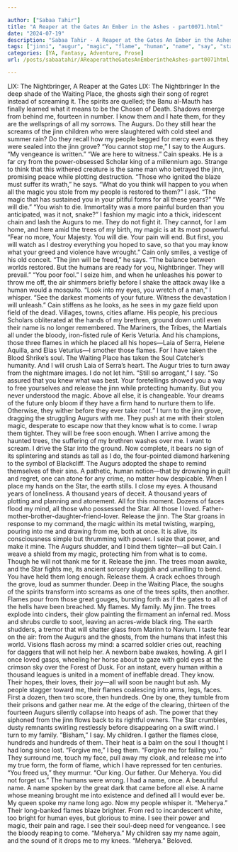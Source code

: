 ```yaml
---

author: ["Sabaa Tahir"]
title: "A Reaper at the Gates An Ember in the Ashes - part0071.html"
date: "2024-07-19"
description: "Sabaa Tahir - A Reaper at the Gates An Ember in the Ashes"
tags: ["jinni", "augur", "magic", "flame", "human", "name", "say", "star", "people", "tree", "power", "see", "release", "place", "know", "cain", "year", "eye", "one", "thousand", "nightbringer", "waiting", "still", "scream", "child"]
categories: [YA, Fantasy, Adventure, Prose]
url: /posts/sabaatahir/AReaperattheGatesAnEmberintheAshes-part0071html

---
```



LIX: The Nightbringer, A Reaper at the Gates
LIX: The Nightbringer
In the deep shade of the Waiting Place, the ghosts sigh their song of regret instead of screaming it. The spirits are quelled; the Banu al-Mauth has finally learned what it means to be the Chosen of Death.
Shadows emerge from behind me, fourteen in number. I know them and I hate them, for they are the wellsprings of all my sorrows.
The Augurs.
Do they still hear the screams of the jinn children who were slaughtered with cold steel and summer rain? Do they recall how my people begged for mercy even as they were sealed into the jinn grove?
“You cannot stop me,” I say to the Augurs. “My vengeance is written.”
“We are here to witness.” Cain speaks. He is a far cry from the power-obsessed Scholar king of a millennium ago. Strange to think that this withered creature is the same man who betrayed the jinn, promising peace while plotting destruction. “Those who ignited the blaze must suffer its wrath,” he says.
“What do you think will happen to you when all the magic you stole from my people is restored to them?” I ask. “The magic that has sustained you in your pitiful forms for all these years?”
“We will die.”
“You wish to die. Immortality was a more painful burden than you anticipated, was it not, snake?” I fashion my magic into a thick, iridescent chain and lash the Augurs to me. They do not fight it. They cannot, for I am home, and here amid the trees of my birth, my magic is at its most powerful. “Fear no more, Your Majesty. You will die. Your pain will end. But first, you will watch as I destroy everything you hoped to save, so that you may know what your greed and violence have wrought.”
Cain only smiles, a vestige of his old conceit.
“The jinn will be freed,” he says. “The balance between worlds restored. But the humans are ready for you, Nightbringer. They will prevail.”
“You poor fool.” I seize him, and when he unleashes his power to throw me off, the air shimmers briefly before I shake the attack away like a human would a mosquito.
“Look into my eyes, you wretch of a man,” I whisper. “See the darkest moments of your future. Witness the devastation I will unleash.”
Cain stiffens as he looks, as he sees in my gaze field upon field of the dead. Villages, towns, cities aflame. His people, his precious Scholars obliterated at the hands of my brethren, ground down until even their name is no longer remembered. The Mariners, the Tribes, the Martials all under the bloody, iron-fisted rule of Keris Veturia.
And his champions, those three flames in which he placed all his hopes—Laia of Serra, Helene Aquilla, and Elias Veturius—I smother those flames. For I have taken the Blood Shrike’s soul. The Waiting Place has taken the Soul Catcher’s humanity. And I will crush Laia of Serra’s heart.
The Augur tries to turn away from the nightmare images. I do not let him.
“Still so arrogant,” I say. “So assured that you knew what was best. Your foretellings showed you a way to free yourselves and release the jinn while protecting humanity. But you never understood the magic. Above all else, it is changeable. Your dreams of the future only bloom if they have a firm hand to nurture them to life. Otherwise, they wither before they ever take root.”
I turn to the jinn grove, dragging the struggling Augurs with me. They push at me with their stolen magic, desperate to escape now that they know what is to come. I wrap them tighter. They will be free soon enough.
When I arrive among the haunted trees, the suffering of my brethren washes over me. I want to scream.
I drive the Star into the ground. Now complete, it bears no sign of its splintering and stands as tall as I do, the four-pointed diamond harkening to the symbol of Blackcliff. The Augurs adopted the shape to remind themselves of their sins. A pathetic, human notion—that by drowning in guilt and regret, one can atone for any crime, no matter how despicable.
When I place my hands on the Star, the earth stills. I close my eyes. A thousand years of loneliness. A thousand years of deceit. A thousand years of plotting and planning and atonement. All for this moment.
Dozens of faces flood my mind, all those who possessed the Star. All those I loved. Father-mother-brother-daughter-friend-lover.
Release the jinn. The Star groans in response to my command, the magic within its metal twisting, warping, pouring into me and drawing from me, both at once. It is alive, its consciousness simple but thrumming with power. I seize that power, and make it mine.
The Augurs shudder, and I bind them tighter—all but Cain. I weave a shield from my magic, protecting him from what is to come.
Though he will not thank me for it.
Release the jinn. The trees moan awake, and the Star fights me, its ancient sorcery sluggish and unwilling to bend. You have held them long enough. Release them.
A crack echoes through the grove, loud as summer thunder. Deep in the Waiting Place, the soughs of the spirits transform into screams as one of the trees splits, then another. Flames pour from those great gouges, bursting forth as if the gates to all of the hells have been breached. My flames. My family. My jinn.
The trees explode into cinders, their glow painting the firmament an infernal red. Moss and shrubs curdle to soot, leaving an acres-wide black ring. The earth shudders, a tremor that will shatter glass from Marinn to Navium.
I taste fear on the air: from the Augurs and the ghosts, from the humans that infest this world. Visions flash across my mind: a scarred soldier cries out, reaching for daggers that will not help her. A newborn babe awakes, howling. A girl I once loved gasps, wheeling her horse about to gaze with gold eyes at the crimson sky over the Forest of Dusk.
For an instant, every human within a thousand leagues is united in a moment of ineffable dread. They know. Their hopes, their loves, their joy—all will soon be naught but ash.
My people stagger toward me, their flames coalescing into arms, legs, faces. First a dozen, then two score, then hundreds. One by one, they tumble from their prisons and gather near me.
At the edge of the clearing, thirteen of the fourteen Augurs silently collapse into heaps of ash. The power that they siphoned from the jinn flows back to its rightful owners. The Star crumbles, dusty remnants swirling restlessly before disappearing on a swift wind.
I turn to my family. “Bisham,” I say. My children.
I gather the flames close, hundreds and hundreds of them. Their heat is a balm on the soul I thought I had long since lost. “Forgive me,” I beg them. “Forgive me for failing you.”
They surround me, touch my face, pull away my cloak, and release me into my true form, the form of flame, which I have repressed for ten centuries.
“You freed us,” they murmur. “Our king. Our father. Our Meherya. You did not forget us.”
The humans were wrong. I had a name, once. A beautiful name. A name spoken by the great dark that came before all else. A name whose meaning brought me into existence and defined all I would ever be.
My queen spoke my name long ago. Now my people whisper it.
“Meherya.”
Their long-banked flames blaze brighter. From red to incandescent white, too bright for human eyes, but glorious to mine. I see their power and magic, their pain and rage.
I see their soul-deep need for vengeance. I see the bloody reaping to come.
“Meherya.” My children say my name again, and the sound of it drops me to my knees. “Meherya.”
Beloved.
